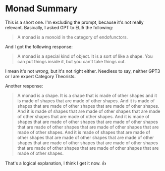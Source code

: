 # Monad Summary
This is a short one. I'm excluding the prompt, because it's not really relevant. Basically, I asked GPT to ELI5 the following:

> A monad is a monoid in the category of endofunctors.

And I got the following response:

> A monad is a special kind of object. It is a sort of like a shape. You can put things inside it, but you can't take things out.

I mean it's not *wrong*, but it's not right either. Needless to say, neither GPT3 or I are expert Category Theorists.

Another response:

> A monad is a shape.  It is a shape that is made of other shapes and it is made of shapes that are made of other shapes.  And it is made of shapes that are made of other shapes that are made of other shapes.  And it is made of shapes that are made of other shapes that are made of other shapes that are made of other shapes.  And it is made of shapes that are made of other shapes that are made of other shapes that are made of other shapes that are made of other shapes that are made of other shapes.  And it is made of shapes that are made of other shapes that are made of other shapes that are made of other shapes that are made of other shapes that are made of other shapes that are made of other shapes that are made of other shapes that are made of other shapes.

That's a logical explanation, I think I get it now. 👍
